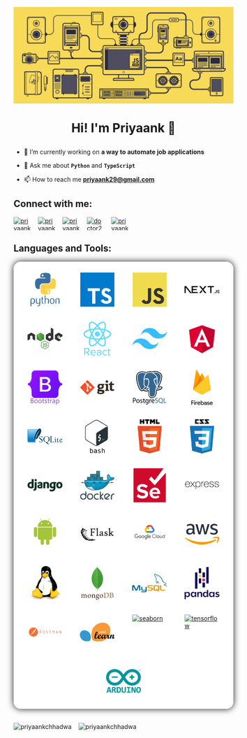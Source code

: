 
![](./static/banner.gif)


<!-- <a href="https://git.io/typing-svg" align="center" style="border: 3px solid green; justify-content:center; display: flex; margin-left: auto; margin-right: auto;"><img src="https://readme-typing-svg.demolab.com?font=Fira+Code&pause=1000&color=61AFEF&width=350&lines=Computer+Engineer;Full+Stack+Software+Developer;Tech+Enthusiast;Always+Learning" alt="Typing SVG" /></a> -->


<script>
    
  var TxtType = function(el, toRotate, period) {
    this.toRotate = toRotate;
    this.el = el;
    this.loopNum = 0;
    this.period = parseInt(period, 10) || 2000;
    this.txt = '';
    this.tick();
    this.isDeleting = false;
  };

  TxtType.prototype.tick = function() {
    var i = this.loopNum % this.toRotate.length;
    var fullTxt = this.toRotate[i];

    if (this.isDeleting) {
      this.txt = fullTxt.substring(0, this.txt.length - 1);
    } else {
      this.txt = fullTxt.substring(0, this.txt.length + 1);
    }

    this.el.innerHTML = '<span class="wrap">'+this.txt+'</span>';

    var that = this;
    var delta = 200 - Math.random() * 100;

    if (this.isDeleting) { delta /= 2; }

    if (!this.isDeleting && this.txt === fullTxt) {
      delta = this.period;
      this.isDeleting = true;
    } else if (this.isDeleting && this.txt === '') {
      this.isDeleting = false;
      this.loopNum++;
      delta = 500;
    }

    setTimeout(function() {
        that.tick();
      }, delta);
  };

    window.onload = function() {
      var elements = document.getElementsByClassName('typewrite');
      for (var i=0; i<elements.length; i++) {
        var toRotate = elements[i].getAttribute('data-type');
        var period = elements[i].getAttribute('data-period');
        if (toRotate) {
          new TxtType(elements[i], JSON.parse(toRotate), period);
        }
      }
      // INJECT CSS
      var css = document.createElement("style");
      css.type = "text/css";
      css.innerHTML = ".typewrite > .wrap { border-right: 0.08em solid #fff}";
      document.body.appendChild(css);
  };
    
</script>
<style>
img {
    display: flex;
    /* padding: 1rem */
}
a {
    display: flex;
}
</style>

<div align="center">
    <h1>Hi! I'm Priyaank 👋</h1>
    <h2>
        <p href="" class="typewrite" data-period="1000" data-type='["I&apos;m a Full Stack Developer", "I&apos;m Always Learning", "I Love to write code",  "I&apos;m Creative"]'>
            <span class="wrap"></span>
        </p>
    </h2>
</div>


- 🔭 I’m currently working on **a way to automate job applications**

- 💬 Ask me about **`Python`** and **`TypeScript`**

- 📫 How to reach me <span style="display: inline-block;">**priyaank29@gmail.com**</span>

<h2>Connect with me:</h2>
<div style="display: flex; gap: 1rem">
    <a href="https://linkedin.com/in/priyaankchhadwa" target="blank">
        <img align="center" src="https://raw.githubusercontent.com/rahuldkjain/github-profile-readme-generator/master/src/images/icons/Social/linked-in-alt.svg" alt="priyaankchhadwa" height="30" width="40" />
    </a>
    <a href="https://instagram.com/priyaankchhadwa" target="blank">
        <img align="center" src="https://raw.githubusercontent.com/rahuldkjain/github-profile-readme-generator/master/src/images/icons/Social/instagram.svg" alt="priyaankchhadwa" height="30" width="40" />
    </a>
    <a href="https://www.hackerrank.com/priyaank29" target="blank">
        <img align="center" src="https://raw.githubusercontent.com/rahuldkjain/github-profile-readme-generator/master/src/images/icons/Social/hackerrank.svg" alt="priyaank29" height="30" width="40" />
    </a>
    <a href="https://codeforces.com/profile/doctor29" target="blank">
        <img align="center" src="https://raw.githubusercontent.com/rahuldkjain/github-profile-readme-generator/master/src/images/icons/Social/codeforces.svg" alt="doctor29" height="30" width="40" />
    </a>
    <a href="https://www.leetcode.com/priyaankchhadwa" target="blank">
        <img align="center" src="https://raw.githubusercontent.com/rahuldkjain/github-profile-readme-generator/master/src/images/icons/Social/leet-code.svg" alt="priyaankchhadwa" height="30" width="40" />
    </a>
</div>

<h2>Languages and Tools:</h2>
<div id="tools" style="background-color: #fff; border-radius:1rem; padding:1.5rem; box-shadow: 0px 0px 15px; display: flex; flex-wrap: wrap; justify-content: space-evenly; gap: 2rem 2rem">
    <a href="https://www.python.org" target="_blank" rel="noreferrer"> 
        <img width=80 src="./static/python/python-original-wordmark.svg" />
    </a>
    <a href="https://www.typescriptlang.org/" target="_blank" rel="noreferrer">
        <img src="https://raw.githubusercontent.com/devicons/devicon/master/icons/typescript/typescript-original.svg" alt="typescript" width="80"/>
    </a>
    <a href="https://developer.mozilla.org/en-US/docs/Web/JavaScript" target="_blank" rel="noreferrer">
        <img src="./static/javascript/javascript-original.svg" alt="javascript" width="80"/>
    </a>
    <a href="https://nextjs.org/" target="_blank" rel="noreferrer">
        <img src="./static/nextjs/nextjs-original-wordmark.svg" alt="nextjs" width="80"/>
    </a>
    <a href="https://nodejs.org" target="_blank" rel="noreferrer">
        <img src="./static/nodejs/nodejs-original-wordmark.svg" alt="nodejs" width="80"/>
    <a href="https://reactjs.org/" target="_blank" rel="noreferrer">
        <img src="./static/react/react-original-wordmark.svg" alt="react" width="80"/>
    </a>
    </a>
    <a href="https://tailwindcss.com/" target="_blank" rel="noreferrer">
        <img src="./static/tailwindcss/tailwindcss-original.svg" alt="tailwind" width="80"/>
    </a>
    <a href="https://angular.io" target="_blank" rel="noreferrer">
        <img src="./static/angular/angular-original.svg" alt="angular" width="80"/>
    </a>
    <a href="https://getbootstrap.com" target="_blank" rel="noreferrer">
        <img src="./static/bootstrap/bootstrap-original-wordmark.svg" alt="bootstrap" width="80"/>
    </a>
    <a href="https://git-scm.com/" target="_blank" rel="noreferrer">
        <img src="./static/git/git-original-wordmark.svg" alt="git" width="80"/>
    </a>
    <a href="https://www.postgresql.org" target="_blank" rel="noreferrer">
        <img src="./static/postgresql/postgresql-original-wordmark.svg" alt="postgresql" width="80"/>
    </a>
    <a href="https://firebase.google.com/" target="_blank" rel="noreferrer">
        <img src="./static/firebase/firebase-original-wordmark.svg" alt="firebase" width="80"/>
    </a>
    <a href="https://www.sqlite.org/" target="_blank" rel="noreferrer">
        <img src="./static/sqlite/sqlite-original-wordmark.svg" alt="sqlite" width="80"/>
    </a>
    <a href="https://www.gnu.org/software/bash/" target="_blank" rel="noreferrer">
        <img src="./static/bash/bash-original.svg" alt="bash" width="80"/>
    </a>
    <a href="https://www.w3.org/html/" target="_blank" rel="noreferrer">
        <img src="./static/html5/html5-original-wordmark.svg" alt="html5" width="80"/>
    </a>
    <a href="https://www.w3schools.com/css/" target="_blank" rel="noreferrer">
        <img src="./static/css3/css3-original-wordmark.svg" alt="css3" width="80"/>
    </a>
    <a href="https://www.djangoproject.com/" target="_blank" rel="noreferrer">
        <img src="./static/django/django-plain-wordmark.svg" alt="django" width="80"/>
    </a>
    <a href="https://www.docker.com/" target="_blank" rel="noreferrer">
        <img src="./static/docker/docker-original-wordmark.svg" alt="docker" width="80"/>
    </a>
    <a href="https://www.selenium.dev" target="_blank" rel="noreferrer">
        <img src="./static/selenium/selenium-original.svg" alt="selenium" width="80" />
    </a>
    <a href="https://expressjs.com" target="_blank" rel="noreferrer">
        <img src="./static/express/express-original-wordmark.svg" alt="express" width="80"/>
    </a>
    <a href="https://developer.android.com" target="_blank" rel="noreferrer">
        <img style="" src="./static/android/android-original-wordmark.svg" alt="android" width="80"/>
    </a>
    <a href="https://flask.palletsprojects.com/" target="_blank" rel="noreferrer">
        <img src="./static/flask/flask-original-wordmark.svg" alt="flask" width="80"/>
    </a>
    <a href="https://cloud.google.com" target="_blank" rel="noreferrer">
        <img src="./static/googlecloud/googlecloud-original-wordmark.svg" alt="gcp" width="80"/>
    </a>
    <a href="https://aws.amazon.com" target="_blank" rel="noreferrer">
        <img src="./static/amazonwebservices/amazonwebservices-original-wordmark.svg" alt="aws" width="80"/>
    </a>
    <a href="https://www.linux.org/" target="_blank" rel="noreferrer">
        <img src="./static/linux/linux-original.svg" alt="linux" width="80"/>
    </a>
    <a href="https://www.mongodb.com/" target="_blank" rel="noreferrer">
        <img src="./static/mongodb/mongodb-original-wordmark.svg" alt="mongodb" width="80"/>
    </a>
    <a href="https://www.mysql.com/" target="_blank" rel="noreferrer">
        <img src="./static/mysql/mysql-original-wordmark.svg" alt="mysql" width="80"/>
    </a>
    <a href="https://pandas.pydata.org/" target="_blank" rel="noreferrer">
        <img src="./static/pandas/pandas-original-wordmark.svg" alt="pandas" width="80"/>
    </a>
    <a href="https://postman.com" target="_blank" rel="noreferrer">
        <img src="./static/postman/postman-original-wordmark.svg" alt="postman" width="80"/>
    </a>
    <a href="https://scikit-learn.org/" target="_blank" rel="noreferrer">
        <img src="./static/scikitlearn/scikitlearn-original.svg" alt="scikit_learn" width="80"/>
    </a>
    <a href="https://seaborn.pydata.org/" target="_blank" rel="noreferrer">
        <img src="https://seaborn.pydata.org/_images/logo-mark-lightbg.svg" alt="seaborn" width="80"/>
    </a>
    <a href="https://www.tensorflow.org" target="_blank" rel="noreferrer">
        <img src="https://www.vectorlogo.zone/logos/tensorflow/tensorflow-icon.svg" alt="tensorflow" width="80"/>
    </a>
    <a href="https://www.arduino.cc/" target="_blank" rel="noreferrer">
        <img src="./static/arduino/arduino-original-wordmark.svg" alt="arduino" width="80"/>
    </a>
</div>

<div style="display: flex; flex-wrap: wrap; gap: 1rem; margin-top: 2rem">
    <img style="display: flex" src="https://github-readme-stats.vercel.app/api/top-langs?username=priyaankchhadwa&show_icons=true&theme=one_dark_pro&locale=en&layout=compact&hide_border=true" alt="priyaankchhadwa" />
    <img style="display: flex" src="https://github-readme-stats.vercel.app/api?username=priyaankchhadwa&show_icons=true&theme=one_dark_pro&locale=en&hide_border=true" alt="priyaankchhadwa" />
</div>